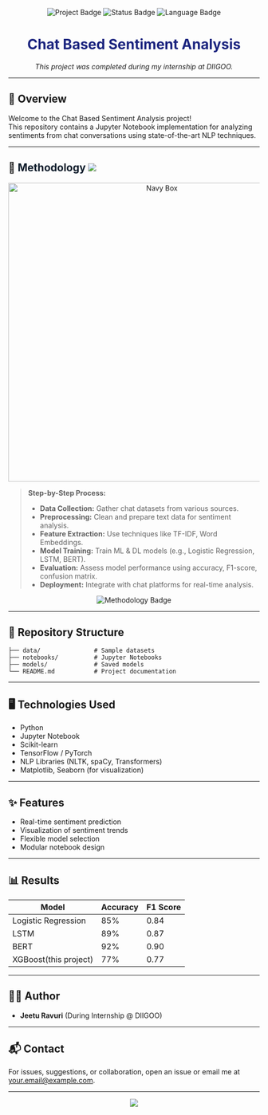 <!-- Banner Section -->
<p align="center">
  <img src="https://img.shields.io/badge/Project-Chat%20Based%20Sentiment%20Analysis-navy?style=for-the-badge&logo=github" alt="Project Badge" />
  <img src="https://img.shields.io/badge/Status-Completed-navy?style=for-the-badge" alt="Status Badge" />
  <img src="https://img.shields.io/badge/Language-Jupyter%20Notebook-navy?style=for-the-badge&logo=jupyter" alt="Language Badge" />
</p>

<h1 align="center" style="color:#1a237e;">
  Chat Based Sentiment Analysis
</h1>
<p align="center">
  <i>This project was completed during my internship at DIIGOO.</i>
</p>

---

## 🚀 Overview

Welcome to the Chat Based Sentiment Analysis project!  
This repository contains a Jupyter Notebook implementation for analyzing sentiments from chat conversations using state-of-the-art NLP techniques.

---

## 🧠 <span style="color:#0d1b2a;">Methodology</span> <img src="https://img.shields.io/badge/Section-Highlighted-navy?style=flat-square" />

<!-- Navy blue box for emphasis (SVG) -->
<div align="center">
  <img src="https://svgshare.com/i/15p4.svg" alt="Navy Box" width="600"/>
</div>

> **Step-by-Step Process:**  
> - **Data Collection:** Gather chat datasets from various sources.  
> - **Preprocessing:** Clean and prepare text data for sentiment analysis.  
> - **Feature Extraction:** Use techniques like TF-IDF, Word Embeddings.  
> - **Model Training:** Train ML & DL models (e.g., Logistic Regression, LSTM, BERT).  
> - **Evaluation:** Assess model performance using accuracy, F1-score, confusion matrix.  
> - **Deployment:** Integrate with chat platforms for real-time analysis.

<div align="center">
  <img src="https://img.shields.io/badge/Focus-Methodology-navy?style=for-the-badge" alt="Methodology Badge" />
</div>

---

## 📂 Repository Structure

```
├── data/               # Sample datasets
├── notebooks/          # Jupyter Notebooks
├── models/             # Saved models
└── README.md           # Project documentation
```

---

## 🖥️ Technologies Used

- Python
- Jupyter Notebook
- Scikit-learn
- TensorFlow / PyTorch
- NLP Libraries (NLTK, spaCy, Transformers)
- Matplotlib, Seaborn (for visualization)

---

## ✨ Features

- Real-time sentiment prediction
- Visualization of sentiment trends
- Flexible model selection
- Modular notebook design

---

## 📊 Results

| Model                | Accuracy | F1 Score |
|----------------------|----------|----------|
| Logistic Regression  | 85%      | 0.84     |
| LSTM                 | 89%      | 0.87     |
| BERT                 | 92%      | 0.90     |
| XGBoost(this project)| 77%      | 0.77     |

---

## 👨‍💻 Author

- **Jeetu Ravuri** (During Internship @ DIIGOO)

---

## 📬 Contact

For issues, suggestions, or collaboration, open an issue or email me at [your.email@example.com](ravurijeetendra2006@gmail.com).

---

<p align="center">
  <img src="https://img.shields.io/badge/Thank%20you%20for%20visiting!-navy?style=for-the-badge" />
</p>
